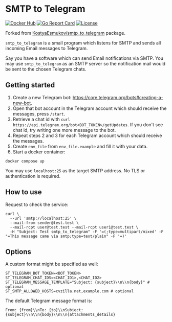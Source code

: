 # SMTP to Telegram

[![Docker Hub](https://img.shields.io/docker/pulls/simplylizz/smtp_to_telegram.svg?style=flat-square)][Docker Hub]
[![Go Report Card](https://goreportcard.com/badge/github.com/simplylizz/smtp_to_telegram?style=flat-square)][Go Report Card]
[![License](https://img.shields.io/github/license/simplylizz/smtp_to_telegram.svg?style=flat-square)][License]

[Docker Hub]:      https://hub.docker.com/r/simplylizz/smtp_to_telegram
[Go Report Card]:  https://goreportcard.com/report/github.com/simplylizz/smtp_to_telegram
[License]:         https://github.com/simplylizz/smtp_to_telegram/blob/main/LICENSE

Forked from [KostyaEsmukov/smtp_to_telegram](https://github.com/KostyaEsmukov/smtp_to_telegram) package.

`smtp_to_telegram` is a small program which listens for SMTP and sends
all incoming Email messages to Telegram.

Say you have a software which can send Email notifications via SMTP.
You may use `smtp_to_telegram` as an SMTP server so
the notification mail would be sent to the chosen Telegram chats.

## Getting started

1. Create a new Telegram bot: https://core.telegram.org/bots#creating-a-new-bot.
2. Open that bot account in the Telegram account which should receive
   the messages, press `/start`.
3. Retrieve a chat id with `curl https://api.telegram.org/bot<BOT_TOKEN>/getUpdates`.
   If you don't see chat id, try writing one more message to the bot.
4. Repeat steps 2 and 3 for each Telegram account which should receive the messages.
5. Create `env_file` from `env_file.example` and fill it with your data.
6. Start a docker container:

```
docker compose up
```

You may use `localhost:25` as the target SMTP address.
No TLS or authentication is required.

## How to use

Request to check the service:
```
curl \
  --url 'smtp://localhost:25' \
  --mail-from sender@test.test \
  --mail-rcpt user@test.test --mail-rcpt user1@test.test \
  -H "Subject: Test smtp_to_telegram" -F '=(;type=multipart/mixed' -F "=This message came via smtp;type=text/plain" -F '=)'
```

## Options

A custom format might be specified as well:
```
ST_TELEGRAM_BOT_TOKEN=<BOT_TOKEN>
ST_TELEGRAM_CHAT_IDS=<CHAT_ID1>,<CHAT_ID2>
ST_TELEGRAM_MESSAGE_TEMPLATE="Subject: {subject}\\n\\n{body}" # optional
ST_SMTP_ALLOWED_HOSTS=cvzilla.net,example.com # optional
```

The default Telegram message format is:
```
From: {from}\\nTo: {to}\\nSubject: {subject}\\n\\n{body}\\n\\n{attachments_details}
```
